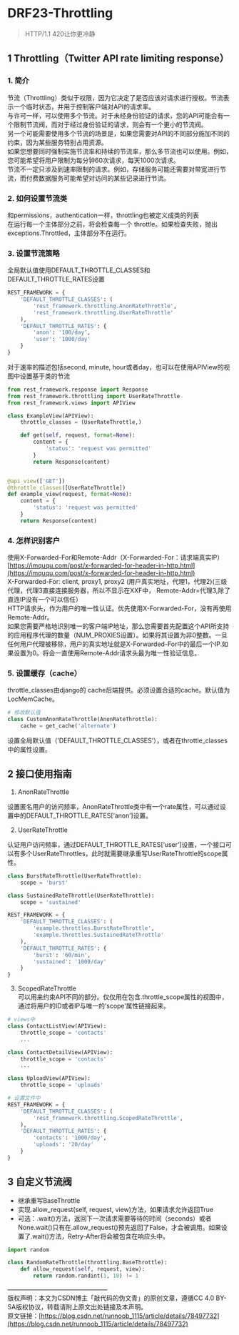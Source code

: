 # DRF23-Throttling
> HTTP/1.1 420让你更冷静



## 1 Throttling（Twitter API rate limiting response）

### 1. 简介
节流（Throttling）类似于权限，因为它决定了是否应该对请求进行授权。节流表示一个临时状态，并用于控制客户端对API的请求率。  
与许可一样，可以使用多个节流。对于未经身份验证的请求，您的API可能会有一个限制节流阀，而对于经过身份验证的请求，则会有一个更小的节流阀。  
另一个可能需要使用多个节流的场景是，如果您需要对API的不同部分施加不同的约束，因为某些服务特别占用资源。  
如果您想要同时强制实施节流率和持续的节流率，那么多节流也可以使用。例如，您可能希望将用户限制为每分钟60次请求，每天1000次请求。  
节流不一定只涉及到速率限制的请求。例如，存储服务可能还需要对带宽进行节流，而付费数据服务可能希望对访问的某些记录进行节流。


### 2. 如何设置节流类
和permissions，authentication一样，throttling也被定义成类的列表  
在运行每一个主体部分之前，将会检查每一个 throttle。如果检查失败，抛出exceptions.Throttled，主体部分不在运行。


### 3. 设置节流策略
全局默认值使用DEFAULT_THROTTLE_CLASSES和DEFAULT_THROTTLE_RATES设置
```python
REST_FRAMEWORK = {
    'DEFAULT_THROTTLE_CLASSES': (
        'rest_framework.throttling.AnonRateThrottle',
        'rest_framework.throttling.UserRateThrottle'
    ),
    'DEFAULT_THROTTLE_RATES': {
        'anon': '100/day',
        'user': '1000/day'
    }
}
```
对于速率的描述包括second, minute, hour或者day，也可以在使用APIView的视图中设置基于类的节流
```python
from rest_framework.response import Response
from rest_framework.throttling import UserRateThrottle
from rest_framework.views import APIView

class ExampleView(APIView):
    throttle_classes = (UserRateThrottle,)

    def get(self, request, format=None):
        content = {
            'status': 'request was permitted'
        }
        return Response(content)


@api_view(['GET'])
@throttle_classes([UserRateThrottle])
def example_view(request, format=None):
    content = {
        'status': 'request was permitted'
    }
    return Response(content)
```

### 4. 怎样识别客户
使用X-Forwarded-For和Remote-Addr（X-Forwarded-For：请求端真实IP）  
[https://imququ.com/post/x-forwarded-for-header-in-http.html](https://imququ.com/post/x-forwarded-for-header-in-http.html)  
X-Forwarded-For: client, proxy1, proxy2 (用户真实地址，代理1，代理2)(三级代理，代理3直接连接服务器，所以不显示在XXF中， Remote-Addr=代理3,除了直连IP没有一个可以信任）  
HTTP请求头，作为用户的唯一性认证。优先使用X-Forwarded-For，没有再使用Remote-Addr。  
如果您需要严格地识别唯一的客户端IP地址，那么您需要首先配置这个API所支持的应用程序代理的数量（NUM_PROXIES设置）。如果将其设置为非0整数。一旦任何用户代理被移除，用户的真实地址就是X-Forwarded-For中的最后一个IP.如果设置为0。将会一直使用Remote-Addr请求头最为唯一性验证信息。


### 5. 设置缓存（cache）
throttle_classes由django的 cache后端提供。必须设置合适的cache。默认值为LocMemCache。
```python
# 修改默认值
class CustomAnonRateThrottle(AnonRateThrottle):
    cache = get_cache('alternate')
```
设置全局默认值（’DEFAULT_THROTTLE_CLASSES’），或者在throttle_classes中的属性设置。


## 2 接口使用指南

1. AnonRateThrottle

设置匿名用户的访问频率，AnonRateThrottle类中有一个rate属性，可以通过设置中的DEFAULT_THROTTLE_RATES[‘anon’]设置。

2. UserRateThrottle

认证用户访问频率，通过DEFAULT_THROTTLE_RATES[‘user’]设置，一个接口可以有多个UserRateThrottles，此时就需要继承重写UserRateThrottle的scope属性。
```python
class BurstRateThrottle(UserRateThrottle):
    scope = 'burst'

class SustainedRateThrottle(UserRateThrottle):
    scope = 'sustained'

REST_FRAMEWORK = {
    'DEFAULT_THROTTLE_CLASSES': (
        'example.throttles.BurstRateThrottle',
        'example.throttles.SustainedRateThrottle'
    ),
    'DEFAULT_THROTTLE_RATES': {
        'burst': '60/min',
        'sustained': '1000/day'
    }
}
```

3. ScopedRateThrottle  
可以用来约束API不同的部分。仅仅用在包含.throttle_scope属性的视图中，通过将用户的ID或者IP与唯一的‘scope’属性链接起来。
```python
# views中
class ContactListView(APIView):
    throttle_scope = 'contacts'
    ...

class ContactDetailView(APIView):
    throttle_scope = 'contacts'
    ...

class UploadView(APIView):
    throttle_scope = 'uploads'

# 设置文件中
REST_FRAMEWORK = {
    'DEFAULT_THROTTLE_CLASSES': (
        'rest_framework.throttling.ScopedRateThrottle',
    ),
    'DEFAULT_THROTTLE_RATES': {
        'contacts': '1000/day',
        'uploads': '20/day'
    }
}
```

## 3 自定义节流阀

- 继承重写BaseThrottle
- 实现.allow_request(self, request, view)方法，如果请求允许返回True
- 可选：.wait()方法，返回下一次请求需要等待的时间（seconds）或者None.wait()只有在.allow_request()预先返回了False，才会被调用。如果设置了.wait()方法，Retry-After将会被包含在响应头中。
```python
import random

class RandomRateThrottle(throttling.BaseThrottle):
    def allow_request(self, request, view):
        return random.randint(1, 10) != 1
```


————————————————  
版权声明：本文为CSDN博主「敲代码的伪文青」的原创文章，遵循CC 4.0 BY-SA版权协议，转载请附上原文出处链接及本声明。  
原文链接：[https://blog.csdn.net/runnoob_1115/article/details/78497732](https://blog.csdn.net/runnoob_1115/article/details/78497732)
